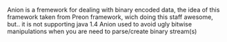 Anion is a fremework for dealing with binary encoded data, the idea of this framework taken from Preon framework, wich doing this staff awesome, but.. it is not supporting java 1.4
Anion used to avoid ugly bitwise manipulations when you are need to parse/create binary stream(s)
